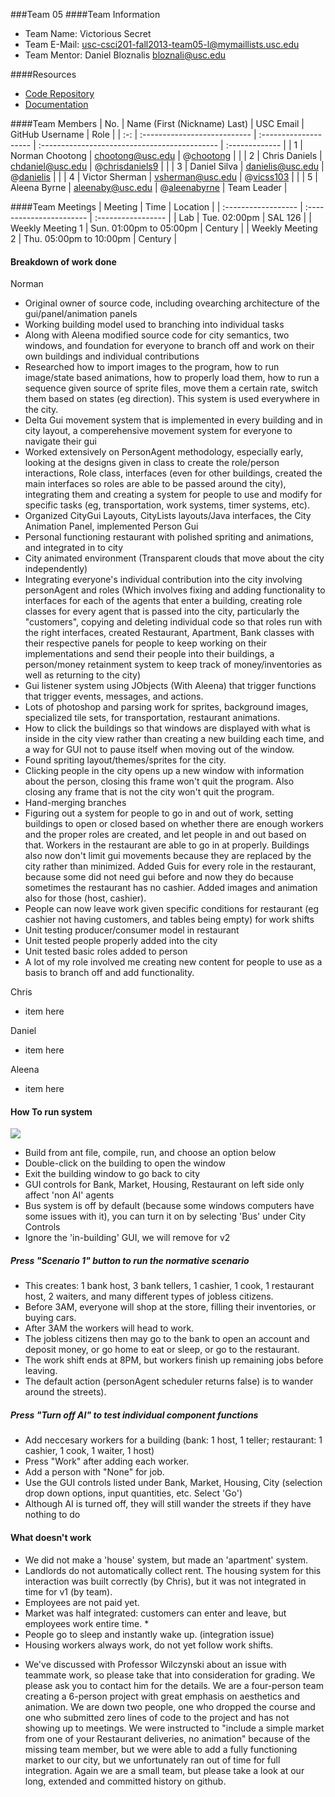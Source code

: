 ###Team 05
####Team Information

  + Team Name: Victorious Secret
  + Team E-Mail: usc-csci201-fall2013-team05-l@mymaillists.usc.edu
  + Team Mentor: Daniel Bloznalis <bloznali@usc.edu>

####Resources

  + [Code Repository](https://github.com/usc-csci201-fall2013/team05)
  + [Documentation](https://github.com/usc-csci201-fall2013/team05/wiki)

####Team Members
| No. | Name (First (Nickname) Last) |       USC Email       |                GitHub Username                     |      Role      |
| :-: | :--------------------------- | :-------------------- | :--------------------------------------------      | :------------- |
|  1  | Norman Chootong              | chootong@usc.edu      | @[chootong](https://github.com/chootong)           |                |
|  2  | Chris Daniels                | chdaniel@usc.edu      | @[chrisdaniels9](https://github.com/chrisdaniels9) |                |
|  3  | Daniel Silva                 | danielis@usc.edu      | @[danielis](https://github.com/danielis)           |                |
|  4  | Victor Sherman               | vsherman@usc.edu      | @[vicss103](https://github.com/vicss)              |                |
|  5  | Aleena Byrne                 | aleenaby@usc.edu      | @[aleenabyrne](https://github.com/aleenabyrne)     |   Team Leader  |

####Team Meetings
|       Meeting       |           Time           |      Location      |
| :------------------ | :----------------------- | :----------------- |
| Lab                 | Tue. 02:00pm             | SAL 126            |
| Weekly Meeting 1    | Sun. 01:00pm to 05:00pm  | Century            |
| Weekly Meeting 2    | Thu. 05:00pm to 10:00pm  | Century            |

#### Breakdown of work done
Norman
* Original owner of source code, including ovearching architecture of the gui/panel/animation panels
* Working building model used to branching into individual tasks
* Along with Aleena modified source code for city semantics, two windows, and foundation for everyone to branch off and work on their own buildings and individual contributions
* Researched how to import images to the program, how to run image/state based animations, how to properly load them, how to run a sequence given source of sprite files, move them a certain rate, switch them based on states (eg direction). This system is used everywhere in the city.
* Delta Gui movement system that is implemented in every building and in city layout, a comperehensive movement system for everyone to navigate their gui
* Worked extensively on PersonAgent methodology, especially early, looking at the designs given in class to create the role/person interactions, Role class, interfaces (even for other buildings, created the main interfaces so roles are able to be passed around the city), integrating them and creating a system for people to use and modify for specific tasks (eg, transportation, work systems, timer systems, etc).
* Organized CityGui Layouts, CityLists layouts/Java interfaces, the City Animation Panel, implemented Person Gui
* Personal functioning restaurant with polished spriting and animations, and integrated in to city
* City animated environment (Transparent clouds that move about the city independently)
* Integrating everyone's individual contribution into the city involving personAgent and roles (Which involves fixing and adding functionality to interfaces for each of the agents that enter a building, creating role classes for every agent that is passed into the city, particularly the "customers", copying and deleting individual code so that roles run with the right interfaces, created Restaurant, Apartment, Bank classes with their respective panels for people to keep working on their implementations and send their people into their buildings, a person/money retainment system to keep track of money/inventories as well as returning to the city)
* Gui listener system using JObjects (With Aleena) that trigger functions that trigger events, messages, and actions.
* Lots of photoshop and parsing work for sprites, background images, specialized tile sets, for transportation, restaurant animations.
* How to click the buildings so that windows are displayed with what is inside in the city view rather than creating a new building each time, and a way for GUI not to pause itself when moving out of the window.
* Found spriting layout/themes/sprites for the city.
* Clicking people in the city opens up a new window with information about the person, closing this frame won't quit the program. Also closing any frame that is not the city won't quit the program.
* Hand-merging branches
* Figuring out a system for people to go in and out of work, setting buildings to open or closed based on whether there are enough workers and the proper roles are created, and let people in and out based on that. Workers in the restaurant are able to go in at properly. Buildings also now don't limit gui movements because they are replaced by the city rather than minimized. Added Guis for every role in the restaurant, because some did not need gui before and now they do because sometimes the restaurant has no cashier. Added images and animation also for those (host, cashier).
* People can now leave work given specific conditions for restaurant (eg cashier not having customers, and tables being empty) for work shifts
* Unit testing producer/consumer model in restaurant
* Unit tested people properly added into the city
* Unit tested basic roles added to person
* A lot of my role involved me creating new content for people to use as a basis to branch off and add functionality.

Chris
  + item here

Daniel 
  + item here

Aleena
  + item here


#### How To run system
![](http://i.imgur.com/bKOvnio.png)
  + Build from ant file, compile, run, and choose an option below
  + Double-click on the building to open the window
  + Exit the building window to go back to city
  + GUI controls for Bank, Market, Housing, Restaurant on left side only affect 'non AI' agents
  + Bus system is off by default (because some windows computers have some issues with it), you can turn it on by selecting 'Bus' under City Controls
  + Ignore the 'in-building' GUI, we will remove for v2

##### Press "Scenario 1" button to run the normative scenario
  + This creates: 1 bank host, 3 bank tellers, 1 cashier, 1 cook, 1 restaurant host, 2 waiters, and many different types of jobless citizens.
  + Before 3AM, everyone will shop at the store, filling their inventories, or buying cars. 
  + After 3AM the workers will head to work. 
  + The jobless citizens then may go to the bank to open an account and deposit money, or go home to eat or sleep, or go to the restaurant. 
  + The work shift ends at 8PM, but workers finish up remaining jobs before leaving. 
  + The default action (personAgent scheduler returns false) is to wander around the streets).

##### Press "Turn off AI" to test individual component functions
  + Add neccesary workers for a building (bank: 1 host, 1 teller; restaurant: 1 cashier, 1 cook, 1 waiter, 1 host)
  + Press "Work" after adding each worker.
  + Add a person with "None" for job. 
  + Use the GUI controls listed under Bank, Market, Housing, City (selection drop down options, input quantities, etc. Select 'Go')
  + Although AI is turned off, they will still wander the streets if they have nothing to do

#### What doesn't work
  + We did not make a 'house' system, but made an 'apartment' system.
  + Landlords do not automatically collect rent. The housing system for this interaction was built correctly (by Chris), but it was not integrated in time for v1 (by team).
  + Employees are not paid yet.
  + Market was half integrated: customers can enter and leave, but employees work entire time. *
  + People go to sleep and instantly wake up. (integration issue)
  + Housing workers always work, do not yet follow work shifts.

* We've discussed with Professor Wilczynski about an issue with teammate work, so please take that into consideration for grading. We please ask you to contact him for the details. We are a four-person team creating a 6-person project with great emphasis on aesthetics and animation. We are down two people, one who dropped the course and one who submitted zero lines of code to the project and has not showing up to meetings. We were instructed to "include a simple market from one of your Restaurant deliveries, no animation" because of the missing team member, but we were able to add a fully functioning market to our city, but we unfortunately ran out of time for full integration. Again we are a small team, but please take a look at our long, extended and committed history on github.